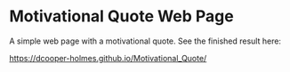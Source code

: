 # Motivational Quote Web Page
A simple web page with a motivational quote. See the finished result here:

https://dcooper-holmes.github.io/Motivational_Quote/
